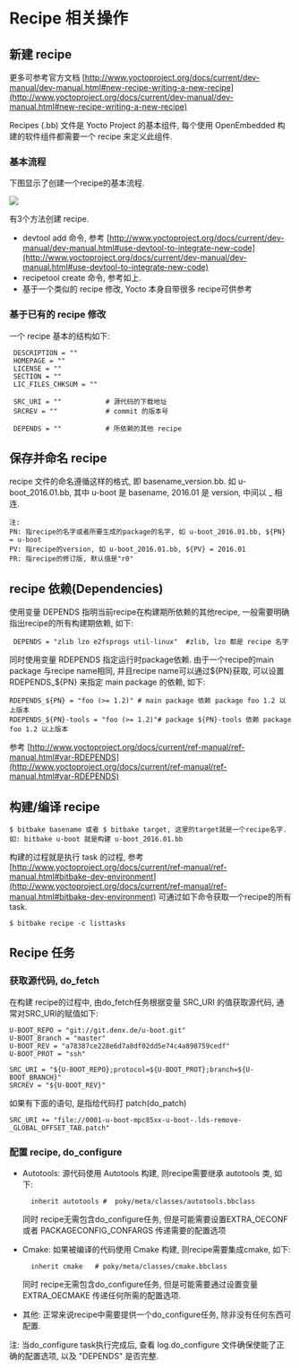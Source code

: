 # Recipe 相关操作

## 新建 recipe

更多可参考官方文档 [http://www.yoctoproject.org/docs/current/dev-manual/dev-manual.html#new-recipe-writing-a-new-recipe](http://www.yoctoproject.org/docs/current/dev-manual/dev-manual.html#new-recipe-writing-a-new-recipe)

Recipes (.bb) 文件是 Yocto Project 的基本组件, 每个使用 OpenEmbedded 构建的软件组件都需要一个 recipe 来定义此组件.

### 基本流程
下图显示了创建一个recipe的基本流程.

![](http://i.imgur.com/ufqGsQo.png)

有3个方法创建 recipe.

- devtool add 命令, 参考 [http://www.yoctoproject.org/docs/current/dev-manual/dev-manual.html#use-devtool-to-integrate-new-code](http://www.yoctoproject.org/docs/current/dev-manual/dev-manual.html#use-devtool-to-integrate-new-code)
- recipetool create 命令, 参考如上.
- 基于一个类似的 recipe 修改, Yocto 本身自带很多 recipe可供参考

### 基于已有的 recipe 修改

一个 recipe 基本的结构如下:

	 DESCRIPTION = ""
     HOMEPAGE = ""
     LICENSE = ""
     SECTION = ""
     LIC_FILES_CHKSUM = ""

     SRC_URI = "" 			# 源代码的下载地址
	 SRCREV = ""			# commit 的版本号

     DEPENDS = ""			# 所依赖的其他 recipe

## 保存并命名 recipe

recipe 文件的命名遵循这样的格式, 即 basename_version.bb. 如 u-boot_2016.01.bb, 其中 u-boot 是 basename, 2016.01 是 version, 中间以 _ 相连. 

	注:
	PN: 指recipe的名字或者所要生成的package的名字, 如 u-boot_2016.01.bb, ${PN} = u-boot
	PV: 指recipe的version, 如 u-boot_2016.01.bb, ${PV} = 2016.01
	PR: 指recipe的修订版, 默认值是"r0"

## recipe 依赖(Dependencies)

使用变量 DEPENDS 指明当前recipe在构建期所依赖的其他recipe, 一般需要明确指出recipe的所有构建期依赖, 如下:

	 DEPENDS = "zlib lzo e2fsprogs util-linux"	#zlib, lzo 都是 recipe 名字 
同时使用变量  RDEPENDS 指定运行时package依赖. 由于一个recipe的main package 与recipe name相同, 并且recipe name可以通过${PN}获取, 可以设置 RDEPENDS_${PN} 来指定 main package 的依赖, 如下: 

	RDEPENDS_${PN} = "foo (>= 1.2)"	# main package 依赖 package foo 1.2 以上版本
	RDEPENDS_${PN}-tools = "foo (>= 1.2)"# package ${PN}-tools 依赖 package foo 1.2 以上版本

参考 [http://www.yoctoproject.org/docs/current/ref-manual/ref-manual.html#var-RDEPENDS](http://www.yoctoproject.org/docs/current/ref-manual/ref-manual.html#var-RDEPENDS)

## 构建/编译 recipe

	$ bitbake basename 或者 $ bitbake target, 这里的target就是一个recipe名字.
	如: bitbake u-boot 就是构建 u-boot_2016.01.bb

构建的过程就是执行 task 的过程, 参考 [http://www.yoctoproject.org/docs/current/ref-manual/ref-manual.html#bitbake-dev-environment](http://www.yoctoproject.org/docs/current/ref-manual/ref-manual.html#bitbake-dev-environment)
可通过如下命令获取一个recipe的所有task.

	$ bitbake recipe -c listtasks

## Recipe 任务

### 获取源代码, do_fetch 

在构建 recipe的过程中, 由do_fetch任务根据变量 SRC_URI 的值获取源代码, 通常对SRC_URI的赋值如下:
	
	U-BOOT_REPO = "git://git.denx.de/u-boot.git"
	U-BOOT_Branch = "master"
	U-BOOT_REV = "a78387ce228e6d7a8df02dd5e74c4a898759cedf"
	U-BOOT_PROT = "ssh"

	SRC_URI = "${U-BOOT_REPO};protocol=${U-BOOT_PROT};branch=${U-BOOT_BRANCH}"
	SRCREV = "${U-BOOT_REV}"

如果有下面的语句, 是指给代码打 patch(do_patch)

	SRC_URI += "file://0001-u-boot-mpc85xx-u-boot-.lds-remove-_GLOBAL_OFFSET_TAB.patch"




### 配置 recipe, do_configure

- Autotools: 源代码使用 Autotools 构建, 则recipe需要继承 autotools 类, 如下:

		inherit autotools #  poky/meta/classes/autotools.bbclass
	同时 recipe无需包含do_configure任务, 但是可能需要设置EXTRA_OECONF 或者 PACKAGECONFIG_CONFARGS 传递需要的配置选项

- Cmake: 如果被编译的代码使用 Cmake 构建, 则recipe需要集成cmake, 如下:
			
		inherit cmake	# poky/meta/classes/cmake.bbclass
	同时 recipe无需包含do_configure任务, 但是可能需要通过设置变量  EXTRA_OECMAKE 传递任何所需的配置选项.

- 其他: 正常来说recipe中需要提供一个do_configure任务, 除非没有任何东西可配置.

注: 当do_configure task执行完成后, 查看 log.do_configure 文件确保使能了正确的配置选项, 以及 "DEPENDS" 是否完整.
